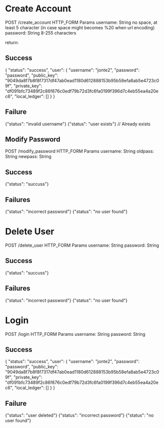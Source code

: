 # Create Account
POST /create_account
HTTP_FORM Params
username: String no space, at least 5 character (in case space might becomes %20 when url encoding)
password: String 8-255 characters

return:
## Success
{
  "status": "success",
  "user": {
    "username": "jonte2",
    "password": "password",
    "public_key": "9049da8f7b8f8f7317df47ab0ead1180d612888153b95b58efa8ab5e4723c09f",
    "private_key": "df091bfc73489f2c86f876c0edf79b72d3fc6fa0199f396d7c4eb55ea4a20ec6",
    "local_ledger": []
  }
}
## Failure
{"status": "invalid username"}
{"status": "user exists"} // Already exists

## Modify Password
POST /modify_password
HTTP_FORM Params
username: String
oldpass: String
newpass: String

## Success
{"status": "succuss"}

## Failures
{"status": "incorrect password"}
{"status": "no user found"}

# Delete User
POST /delete_user
HTTP_FORM Params
username: String
password: String

## Success
{"status": "succuss"}

## Failures
{"status": "incorrect password"}
{"status": "no user found"}

# Login
POST /login
HTTP_FORM Params
username: String
password: String

## Success
{
  "status": "success",
  "user": {
    "username": "jonte2",
    "password": "password",
    "public_key": "9049da8f7b8f8f7317df47ab0ead1180d612888153b95b58efa8ab5e4723c09f",
    "private_key": "df091bfc73489f2c86f876c0edf79b72d3fc6fa0199f396d7c4eb55ea4a20ec6",
    "local_ledger": []
  }
}
## Failure
{"status": "user deleted"}
{"status": "incorrect password"}
{"status": "no user found"}